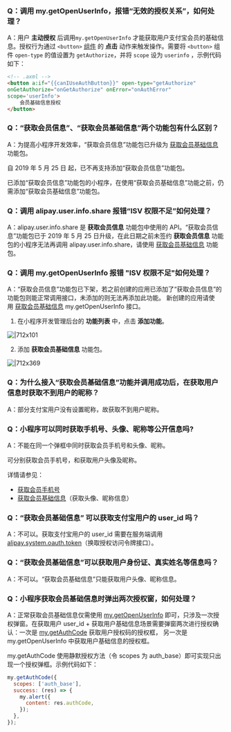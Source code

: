 ### Q：调用 my.getOpenUserInfo，报错“无效的授权关系”，如何处理？
A：用户 **主动授权** 后调用`my.getOpenUserInfo` 才能获取用户支付宝会员的基础信息。授权行为通过 `<button>` [组件](https://opendocs.alipay.com/mini/component/button) 的 **点击** 动作来触发操作。需要将 `<button>` 组件 `open-type` 的值设置为 `getAuthorize`，并将 `scope` 设为 `userinfo` ，示例代码如下：
```html
<!-- .axml -->
<button a:if="{{canIUseAuthButton}}" open-type="getAuthorize" 
onGetAuthorize="onGetAuthorize" onError="onAuthError" 
scope='userInfo'>
    会员基础信息授权
</button>
```

### Q：“获取会员信息”、“获取会员基础信息”两个功能包有什么区别？
A：为提高小程序开发效率，“获取会员信息”功能包已升级为 [获取会员基础信息](https://opendocs.alipay.com/mini/introduce/twn8vq) 功能包。

自 2019 年 5 月 25 日 起，已不再支持添加“获取会员信息”功能包。

已添加“获取会员信息”功能包的小程序，在使用“获取会员基础信息”功能之前，仍需添加“获取会员基础信息”功能包。

### Q：调用 alipay.user.info.share 报错“ISV 权限不足”如何处理？
A：alipay.user.info.share 是 **获取会员信息** 功能包中使用的 API。“获取会员信息”功能包已于 2019 年 5 月 25 日升级，在此日期之前未签约 **获取会员信息** 功能包的小程序无法再调用 alipay.user.info.share，请使用 [获取会员基础信息](https://opendocs.alipay.com/mini/introduce/twn8vq) 功能包。

### Q：调用 my.getOpenUserInfo 报错 "ISV 权限不足"如何处理？
A：“获取会员信息”功能包已下架，若之前创建的应用已添加了“获取会员信息”的功能包则能正常调用接口，未添加的则无法再添加此功能。 新创建的应用请使用 [获取会员基础信息](https://opendocs.alipay.com/mini/introduce/twn8vq) my.getOpenUserInfo 接口。

1. 在小程序开发管理后台的 **功能列表** 中，点击 **添加功能**。

![|712x101](https://gw.alipayobjects.com/zos/skylark-tools/public/files/9219534cf0b476cb9654aa6dfcafcaff.png#align=left&display=inline&height=105&margin=%5Bobject%20Object%5D&originHeight=212&originWidth=1500&status=done&style=stroke&width=746)

2. 添加 **获取会员基础信息** 功能包。

![|712x369](https://gw.alipayobjects.com/zos/skylark-tools/public/files/f213001ed91e03d6fdd36a713f554f8e.png#align=left&display=inline&height=387&margin=%5Bobject%20Object%5D&originHeight=570&originWidth=1099&status=done&style=stroke&width=746)

### Q：为什么接入“获取会员基础信息”功能并调用成功后，在获取用户信息时获取不到用户的昵称？
A：部分支付宝用户没有设置昵称，故获取不到用户昵称。

### Q：小程序可以同时获取手机号、头像、昵称等公开信息吗?
A：不能在同一个弹框中同时获取会员手机号和头像、昵称。

可分别获取会员手机号，和获取用户头像及昵称。

详情请参见：

- [获取会员手机号](https://opendocs.alipay.com/mini/introduce/getphonenumber)
- [获取会员基础信息](https://opendocs.alipay.com/mini/introduce/twn8vq)（获取头像、昵称信息）

### Q：“获取会员基础信息” 可以获取支付宝用户的 user_id 吗？
A：不可以。获取支付宝用户的 user_id 需要在服务端调用 [alipay.system.oauth.token](https://opendocs.alipay.com/mini/02qkj4)（换取授权访问令牌接口）。

### Q：“获取会员基础信息”可以获取用户身份证、真实姓名等信息吗？
A：不可以。“获取会员基础信息”只能获取用户头像、昵称信息。

### Q：小程序获取会员基础信息时弹出两次授权窗，如何处理？
A：正常获取会员基础信息仅需使用 [my.getOpenUserInfo](https://opendocs.alipay.com/mini/02otr4) 即可，只涉及一次授权弹窗。在获取用户 user_id + 获取用户基础信息场景需要弹窗两次进行授权确认：一次是 [my.getAuthCode](https://opendocs.alipay.com/mini/api/openapi-authorize) 获取用户授权码的授权框， 另一次是 my.getOpenUserInfo 中获取用户基础信息的授权框。

my.getAuthCode 使用静默授权方法（令 scopes 为 auth_base）即可实现只出现一个授权弹框。示例代码如下：
```javascript
my.getAuthCode({
  scopes: ['auth_base'],
  success: (res) => {
    my.alert({
      content: res.authCode,
    });
  },
});
```
